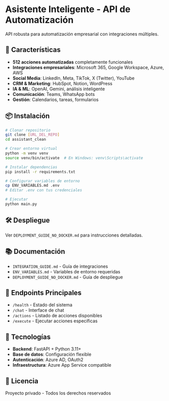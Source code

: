 # Asistente Inteligente - API de Automatización

API robusta para automatización empresarial con integraciones múltiples.

## 🚀 Características

- **512 acciones automatizadas** completamente funcionales
- **Integraciones empresariales**: Microsoft 365, Google Workspace, Azure, AWS
- **Social Media**: LinkedIn, Meta, TikTok, X (Twitter), YouTube
- **CRM & Marketing**: HubSpot, Notion, WordPress
- **IA & ML**: OpenAI, Gemini, análisis inteligente
- **Comunicación**: Teams, WhatsApp bots
- **Gestión**: Calendarios, tareas, formularios

## 📦 Instalación

```bash
# Clonar repositorio
git clone [URL_DEL_REPO]
cd assistant_clean

# Crear entorno virtual
python -m venv venv
source venv/bin/activate  # En Windows: venv\Scripts\activate

# Instalar dependencias
pip install -r requirements.txt

# Configurar variables de entorno
cp ENV_VARIABLES.md .env
# Editar .env con tus credenciales

# Ejecutar
python main.py
```

## 🛠️ Despliegue

Ver `DEPLOYMENT_GUIDE_NO_DOCKER.md` para instrucciones detalladas.

## 📚 Documentación

- `INTEGRATION_GUIDE.md` - Guía de integraciones
- `ENV_VARIABLES.md` - Variables de entorno requeridas
- `DEPLOYMENT_GUIDE_NO_DOCKER.md` - Guía de despliegue

## 🎯 Endpoints Principales

- `/health` - Estado del sistema
- `/chat` - Interface de chat
- `/actions` - Listado de acciones disponibles
- `/execute` - Ejecutar acciones específicas

## 🔧 Tecnologías

- **Backend**: FastAPI + Python 3.11+
- **Base de datos**: Configuración flexible
- **Autenticación**: Azure AD, OAuth2
- **Infraestructura**: Azure App Service compatible

## 📄 Licencia

Proyecto privado - Todos los derechos reservados
